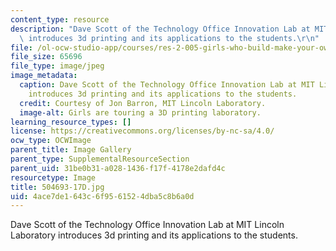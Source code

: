 ```yaml
---
content_type: resource
description: "Dave Scott of the Technology Office Innovation Lab at MIT Lincoln Laboratory\
  \ introduces 3d printing and its applications to the students.\r\n"
file: /ol-ocw-studio-app/courses/res-2-005-girls-who-build-make-your-own-wearables-workshop-spring-2015/4ace7de1643c6f9561524dba5c8b6a0d_504693-17D.jpg
file_size: 65696
file_type: image/jpeg
image_metadata:
  caption: Dave Scott of the Technology Office Innovation Lab at MIT Lincoln Laboratory
    introduces 3d printing and its applications to the students.
  credit: Courtesy of Jon Barron, MIT Lincoln Laboratory.
  image-alt: Girls are touring a 3D printing laboratory.
learning_resource_types: []
license: https://creativecommons.org/licenses/by-nc-sa/4.0/
ocw_type: OCWImage
parent_title: Image Gallery
parent_type: SupplementalResourceSection
parent_uid: 31be0b31-a028-1436-f17f-4178e2dafd4c
resourcetype: Image
title: 504693-17D.jpg
uid: 4ace7de1-643c-6f95-6152-4dba5c8b6a0d
---
```

Dave Scott of the Technology Office Innovation Lab at MIT Lincoln Laboratory introduces 3d printing and its applications to the students.
